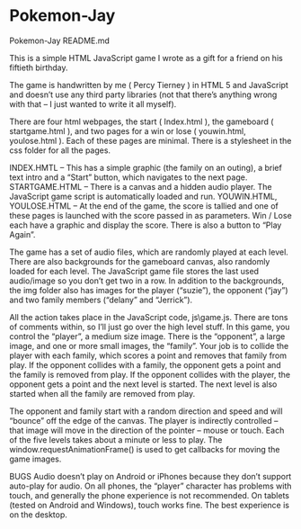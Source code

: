 # Pokemon-Jay
Pokemon-Jay README.md

This is a simple HTML JavaScript game I wrote as a gift for a friend on his fiftieth birthday. 

The game is handwritten by me ( Percy Tierney ) in HTML 5 and JavaScript and doesn’t use any third party libraries (not that there’s anything wrong with that – I just wanted to write it all myself).

There are four html webpages, the start ( Index.html ), the gameboard ( startgame.html ), and two pages for a win or lose ( youwin.html, youlose.html ). Each of these pages are minimal. There is a stylesheet in the css folder for all the pages.

INDEX.HMTL – This has a simple graphic (the family on an outing), a brief text intro and a “Start” button, which navigates to the next page.
STARTGAME.HTML – There is a canvas and a hidden audio player. The JavaScript game script is automatically loaded and run. 
YOUWIN.HTML, YOULOSE.HTML – At the end of the game, the score is tallied and one of these pages is launched with the score passed in as parameters. Win / Lose each have a graphic and display the score. There is also a button to “Play Again”.

The game has a set of audio files, which are randomly played at each level. There are also backgrounds for the gameboard canvas, also randomly loaded for each level. The JavaScript game file stores the last used audio/image so you don’t get two in a row. 
In addition to the backgrounds, the img folder also has images for the player (“suzie”), the opponent (“jay”) and two family members (“delany” and “Jerrick”). 

All the action takes place in the JavaScript code, js\game.js. There are tons of comments within, so I’ll just go over the high level stuff.
In this game, you control the “player”, a medium size image. There is the “opponent”, a large image, and one or more small images, the “family”. Your job is to collide the player with each family, which scores a point and removes that family from play. If the opponent collides with a family, the opponent gets a point and the family is removed from play. If the opponent collides with the player, the opponent gets a point and the next level is started. The next level is also started when all the family are removed from play. 

The opponent and family start with a random direction and speed and will “bounce” off the edge of the canvas. The player is indirectly controlled – that image will move in the direction of the pointer – mouse or touch. Each of the five levels takes about a minute or less to play.
The window.requestAnimationFrame() is used to get callbacks for moving the game images. 

BUGS
Audio doesn’t play on Android or iPhones because they don’t support auto-play for audio.
On all phones, the “player” character has problems with touch, and generally the phone experience is not recommended.
On tablets (tested on Android and Windows), touch works fine. The best experience is on the desktop.
